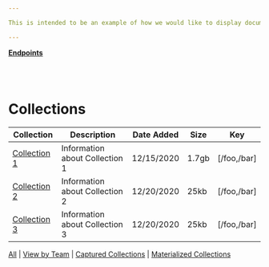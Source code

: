 ```yaml
---

This is intended to be an example of how we would like to display documentation using Estuary.  The "Collections" section is the first thing that users would see.

---
```

[**Endpoints**](https://github.com/estuary/docs/blob/dave_dev/examples/docs/Endpoints.md) 

<br><br>

# Collections



| Collection | Description | Date Added | Size | Key |
| ------ | ----------- | --------- |---| --- |
| [Collection 1](link)   | Information about Collection 1 | 12/15/2020 | 1.7gb| [/foo,/bar] |
| [Collection 2](link) | Information about Collection 2 | 12/20/2020 |25kb | [/foo,/bar] |
| [Collection 3](link) | Information about Collection 3 | 12/20/2020 |25kb | [/foo,/bar] |

[All](filter) | [View by Team](filter) | [Captured Collections](filter) | [Materialized Collections](filter)
